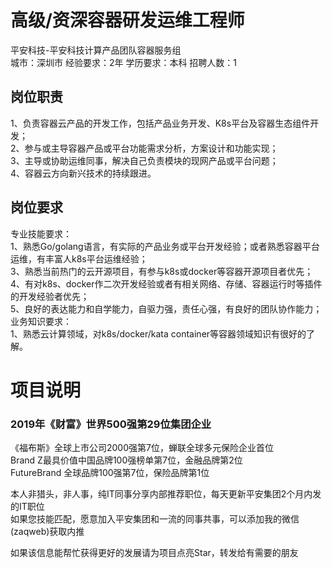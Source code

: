 # 高级/资深容器研发运维工程师
平安科技-平安科技计算产品团队容器服务组  
城市：深圳市 经验要求：2年 学历要求：本科  招聘人数：1

## 岗位职责
1、负责容器云产品的开发工作，包括产品业务开发、K8s平台及容器生态组件开发；   
2、参与或主导容器产品或平台功能需求分析，方案设计和功能实现；   
3、主导或协助运维同事，解决自己负责模块的现网产品或平台问题；   
4、容器云方向新兴技术的持续跟进。

## 岗位要求
专业技能要求：   
1、熟悉Go/golang语言，有实际的产品业务或平台开发经验；或者熟悉容器平台运维，有丰富人k8s平台运维经验；   
3、熟悉当前热门的云开源项目，有参与k8s或docker等容器开源项目者优先；   
4、有对k8s、docker作二次开发经验或者有相关网络、存储、容器运行时等插件的开发经验者优先；   
5、良好的表达能力和自学能力，自驱力强，责任心强，有良好的团队协作能力；   
业务知识要求：   
1、熟悉云计算领域，对k8s/docker/kata container等容器领域知识有很好的了解。

# 项目说明

### 2019年《财富》世界500强第29位集团企业
《福布斯》全球上市公司2000强第7位，蝉联全球多元保险企业首位  
Brand Z最具价值中国品牌100强榜单第7位，金融品牌第2位  
FutureBrand 全球品牌100强第7位，保险品牌第1位

本人非猎头，非人事，纯IT同事分享内部推荐职位，每天更新平安集团2个月内发的IT职位  
如果您技能匹配，愿意加入平安集团和一流的同事共事，可以添加我的微信(zaqweb)获取内推 

如果该信息能帮忙获得更好的发展请为项目点亮Star，转发给有需要的朋友




